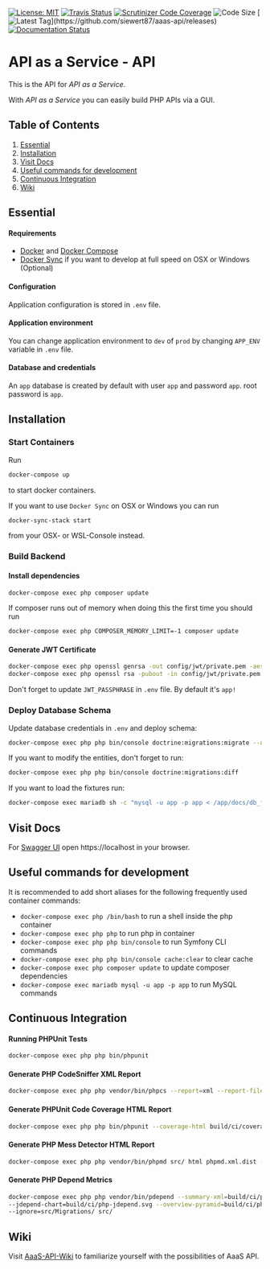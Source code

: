 [![License: MIT](https://img.shields.io/github/license/siewert87/aaas-api.svg)](https://opensource.org/licenses/MIT)
[![Travis Status](https://img.shields.io/travis/siewert87/aaas-api.svg)](https://travis-ci.org/siewert87/aaas-api)
[![Scrutinizer Code Coverage](https://img.shields.io/scrutinizer/coverage/g/siewert87/aaas-api.svg)](https://scrutinizer-ci.com/g/siewert87/aaas-api)
![Code Size](https://img.shields.io/github/languages/code-size/siewert87/aaas-api.svg)
[![Latest Tag](https://img.shields.io/github/tag/siewert87/aaas-api.svg?)](https://github.com/siewert87/aaas-api/releases)
[![Documentation Status](https://readthedocs.org/projects/aaas-api/badge/?version=latest)](https://aaas-api.readthedocs.io)


# API as a Service - API

This is the API for _API as a Service_.

With _API as a Service_ you can easily build PHP APIs via a GUI.

## Table of Contents

1. [Essential](#essential)
2. [Installation](#installation)
3. [Visit Docs](#visit-docs)
4. [Useful commands for development](#useful-commands-for-development)
5. [Continuous Integration](#continuous-integration)
6. [Wiki](#wiki)

## Essential

#### Requirements

* [Docker] and [Docker Compose]
* [Docker Sync] if you want to develop at full speed on OSX or Windows (Optional)

#### Configuration

Application configuration is stored in `.env` file. 

#### Application environment
You can change application environment to `dev` of `prod` by changing `APP_ENV` variable in `.env` file.

#### Database and credentials
An `app` database is created by default with user `app` and password `app`. root password is `app`.

## Installation

### Start Containers 

Run 

```bash
docker-compose up
```

to start docker containers.

If you want to use `Docker Sync` on OSX or Windows you can run

```bash
docker-sync-stack start
```

from your OSX- or WSL-Console instead.

### Build Backend

#### Install dependencies

```bash
docker-compose exec php composer update
```

If composer runs out of memory when doing this the first time you should run

```bash
docker-compose exec php COMPOSER_MEMORY_LIMIT=-1 composer update
```

#### Generate JWT Certificate

```bash
docker-compose exec php openssl genrsa -out config/jwt/private.pem -aes256 4096
docker-compose exec php openssl rsa -pubout -in config/jwt/private.pem -out config/jwt/public.pem
```

Don't forget to update `JWT_PASSPHRASE` in `.env` file. By default it's `app!`

### Deploy Database Schema

Update database credentials in `.env` and deploy schema:

```bash
docker-compose exec php php bin/console doctrine:migrations:migrate --no-interaction
```

If you want to modify the entities, don't forget to run:

```bash
docker-compose exec php php bin/console doctrine:migrations:diff
```

If you want to load the fixtures run:

```bash
docker-compose exec mariadb sh -c "mysql -u app -p app < /app/docs/db_fixtures.sql"
```

## Visit Docs

For [Swagger UI] open https://localhost in your browser.

## Useful commands for development

It is recommended to add short aliases for the following frequently used container commands:

* `docker-compose exec php /bin/bash` to run a shell inside the php container
* `docker-compose exec php php` to run php in container
* `docker-compose exec php php bin/console` to run Symfony CLI commands
* `docker-compose exec php php bin/console cache:clear` to clear cache
* `docker-compose exec php composer update` to update composer dependencies
* `docker-compose exec mariadb mysql -u app -p app` to run MySQL commands

## Continuous Integration

#### Running PHPUnit Tests

```bash
docker-compose exec php php bin/phpunit
```

#### Generate PHP CodeSniffer XML Report

```bash
docker-compose exec php php vendor/bin/phpcs --report=xml --report-file=build/ci/phpcs.xml
```

#### Generate PHPUnit Code Coverage HTML Report

```bash
docker-compose exec php php bin/phpunit --coverage-html build/ci/coverage
```

#### Generate PHP Mess Detector HTML Report

```bash
docker-compose exec php php vendor/bin/phpmd src/ html phpmd.xml.dist --reportfile build/ci/phpmd.html
```

#### Generate PHP Depend Metrics

```bash
docker-compose exec php php vendor/bin/pdepend --summary-xml=build/ci/php-pdepend.xml \
--jdepend-chart=build/ci/php-jdepend.svg --overview-pyramid=build/ci/php-pyramid.svg \
--ignore=src/Migrations/ src/
```

## Wiki

Visit [AaaS-API-Wiki] to familiarize yourself with the possibilities of AaaS API.

[Docker]: https://docs.docker.com/engine/installation
[Docker Compose]: https://docs.docker.com/compose/install/
[Swagger UI]: https://swagger.io/tools/swagger-ui/
[Docker Sync]: http://docker-sync.io/
[AaaS-API-Wiki]: https://aaas-api.readthedocs.io



